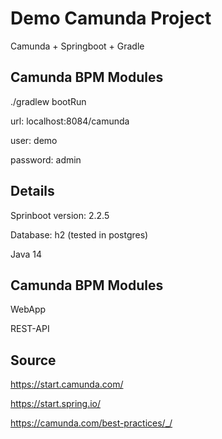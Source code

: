 # Demo Camunda Project
Camunda + Springboot + Gradle

## Camunda BPM Modules
./gradlew bootRun

url: localhost:8084/camunda

user: demo

password: admin

## Details
Sprinboot version: 2.2.5

Database: h2 (tested in postgres)

Java 14

## Camunda BPM Modules
WebApp

REST-API


## Source
https://start.camunda.com/

https://start.spring.io/

https://camunda.com/best-practices/_/


